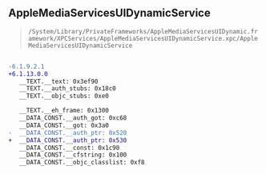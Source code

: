 ## AppleMediaServicesUIDynamicService

> `/System/Library/PrivateFrameworks/AppleMediaServicesUIDynamic.framework/XPCServices/AppleMediaServicesUIDynamicService.xpc/AppleMediaServicesUIDynamicService`

```diff

-6.1.9.2.1
+6.1.13.0.0
   __TEXT.__text: 0x3ef90
   __TEXT.__auth_stubs: 0x18c0
   __TEXT.__objc_stubs: 0xe0

   __TEXT.__eh_frame: 0x1300
   __DATA_CONST.__auth_got: 0xc68
   __DATA_CONST.__got: 0x3a0
-  __DATA_CONST.__auth_ptr: 0x520
+  __DATA_CONST.__auth_ptr: 0x530
   __DATA_CONST.__const: 0x1c90
   __DATA_CONST.__cfstring: 0x100
   __DATA_CONST.__objc_classlist: 0xf8

```
